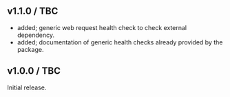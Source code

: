 ## v1.1.0 / TBC

* added; generic web request health check to check external dependency.
* added; documentation of generic health checks already provided by the package.

## v1.0.0 / TBC

Initial release.
